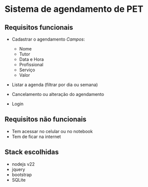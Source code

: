 
# Sistema de agendamento de PET

## Requisitos funcionais

- Cadastrar o agendamento
    *Campos*:
    - Nome 
    - Tutor
    - Data e Hora
    - Profissional
    - Serviço
    - Valor

- Listar a agenda (filtrar por dia ou semana)
- Cancelamento ou alteração do agendamento
- Login


## Requisitos não funcionais

- Tem acessar no celular ou no notebook
- Tem de ficar na internet


## Stack escolhidas

- nodejs v22
- jquery
- bootstrap
- SQLite